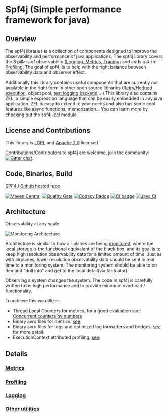                   
# Spf4j (Simple performance framework for java)
                  

## Overview

 The spf4j libraries is a collection of components designed to improve the observability and performance of java applications.
 The spf4j library covers the 3 pillars of observability [(Logging, Metrics, Tracing)](https://www.oreilly.com/library/view/distributed-systems-observability/9781492033431/ch04.html)
 and adds a 4-th: [Profiling](profiling.html). The goal of spf4j is to help with the right balance between observability data and observer effect.

 Additionally this library contains useful components that are currently not available in
 the right form in other open source libraries ([Retry/Hedged execution](http://www.spf4j.org/spf4j-core/xref/index.html), object pool,
 [test logging backend](http://www.spf4j.org/spf4j-slf4j-test/index.html) ...)
 This library also contains ZEL, a simple expression language that can be easily embedded in any java application.
 ZEL is easy to extend to your needs and also has some cool features like async functions, memorization...
 You can learn more by checking out the [spf4j-zel](http://www.spf4j.org/spf4j-zel/index.html) module.

## License and Contributions

 This library is [LGPL](http://www.gnu.org/licenses/lgpl.html)
 and [Apache 2.0](http://www.apache.org/licenses/LICENSE-2.0.txt) licensed.

 Contributions/Contributors to spf4j are welcome, join the community: [![Gitter chat](https://badges.gitter.im/zolyfarkas/spf4j.png)](https://gitter.im/spf4j/Lobby).

## Code, Binaries, Build

 [SPF4J Github hosted repo](https://github.com/zolyfarkas/spf4j/)

 [![Maven Central](https://maven-badges.herokuapp.com/maven-central/org.spf4j/spf4j-core/badge.svg)](https://maven-badges.herokuapp.com/maven-central/org.spf4j/spf4j-core/)
 [![Quality Gate](https://sonarcloud.io/api/project_badges/measure?project=org.spf4j%3Aspf4j&metric=alert_status)](https://sonarcloud.io/dashboard?id=org.spf4j%3Aspf4j)
 [![Codacy Badge](https://api.codacy.com/project/badge/Grade/48b50176945242729f4386b05be8c8dc)](https://www.codacy.com/app/zolyfarkas/spf4j?utm_source=github.com&amp;utm_medium=referral&amp;utm_content=zolyfarkas/spf4j&amp;utm_campaign=Badge_Grade)
 [![CI badge](https://app.travis-ci.com/zolyfarkas/spf4j.svg?branch=master)](https://app.travis-ci.com/github/zolyfarkas/spf4j)
 [![Java CI](https://github.com/zolyfarkas/spf4j/actions/workflows/maven.yml/badge.svg)](https://github.com/zolyfarkas/spf4j/actions/workflows/maven.yml)

## Architecture

 Observability at any scale.

 ![Monitoring Architecture](images/MonitoringDiagram.svg)

 Architecture is similar to how air planes are being [monitored](http://787updates.newairplane.com/24-7-Customer-Support/Connected-Flight),
 where the local storage is the functional equivalent of the black box, and its goal is to keep high resolution observability data
 for a limited amount of time. Just as with airplanes, lower resolution observability data should be sent in real time to a monitoring system.
 The monitoring system should be able to on demand "drill into" and get to the local detail(via /actuator).

 Observing a system changes the system. The code in spf4j is carefully written to be high performance and to provide minimum overhead / functionality.

 To achieve this we utilize:

 * Thread Local Counters for metrics, for a good evaluation see:
  [Concurrent counters by numbers](http://psy-lob-saw.blogspot.com/2013/06/java-concurrent-counters-by-numbers.html)
 * Binary avro files for metrics. [see](metrics.html)
 * Binary avro files for logs and optimized log formatters and bridges. [see](https://github.com/zolyfarkas/spf4j-logback) for more detail.
 * ExecutionContext attributed profiling, [see](https://github.com/zolyfarkas/jaxrs-spf4j-demo/wiki/ContinuousProfiling).

## Details

### [Metrics](metrics.html)

### [Profiling](profiling.html)

### [Logging](logging.html)

### [Other utilities](misc.html)


